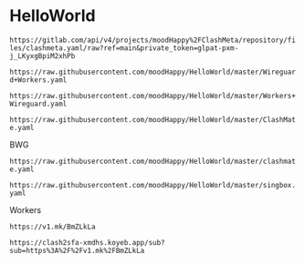 # HelloWorld

`https://gitlab.com/api/v4/projects/moodHappy%2FClashMeta/repository/files/clashmeta.yaml/raw?ref=main&private_token=glpat-pxm-j_LKyxgBpiM2xhPb`

`https://raw.githubusercontent.com/moodHappy/HelloWorld/master/Wireguard+Workers.yaml`

`https://raw.githubusercontent.com/moodHappy/HelloWorld/master/Workers+Wireguard.yaml`

`https://raw.githubusercontent.com/moodHappy/HelloWorld/master/ClashMate.yaml`

BWG

`https://raw.githubusercontent.com/moodHappy/HelloWorld/master/clashmate.yaml`

`https://raw.githubusercontent.com/moodHappy/HelloWorld/master/singbox.yaml`

Workers

`https://v1.mk/BmZLkLa`

`https://clash2sfa-xmdhs.koyeb.app/sub?sub=https%3A%2F%2Fv1.mk%2FBmZLkLa`